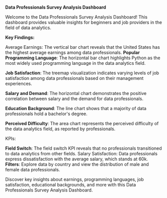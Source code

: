 **Data Professionals Survey Analysis Dashboard**

Welcome to the Data Professionals Survey Analysis Dashboard! This dashboard provides valuable insights for beginners and job providers in the field of data analytics.

**Key Findings:**

Average Earnings: The vertical bar chart reveals that the United States has the highest average earnings among data professionals.
**Popular Programming Language**: The horizontal bar chart highlights Python as the most widely used programming language in the data analytics field.

**Job Satisfaction**: The treemap visualization indicates varying levels of job satisfaction among data professionals based on their management experiences.

**Salary and Demand**: The horizontal chart demonstrates the positive correlation between salary and the demand for data professionals.

**Education Background**: The line chart shows that a majority of data professionals hold a bachelor's degree.

**Perceived Difficulty**: The area chart represents the perceived difficulty of the data analytics field, as reported by professionals.

KPIs:

**Field Switch**: The field switch KPI reveals that no professionals transitioned to data analytics from other fields.
Salary Satisfaction: Data professionals express dissatisfaction with the average salary, which stands at 60k.
**Filters**: Explore data by country and view the distribution of male and female data professionals.

Discover key insights about earnings, programming languages, job satisfaction, educational backgrounds, and more with this Data Professionals Survey Analysis Dashboard.
